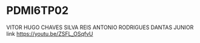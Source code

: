 # PDMI6TP02

VITOR HUGO CHAVES SILVA REIS 
ANTONIO RODRIGUES DANTAS JUNIOR
link https://youtu.be/ZSFL_OSqfvU
